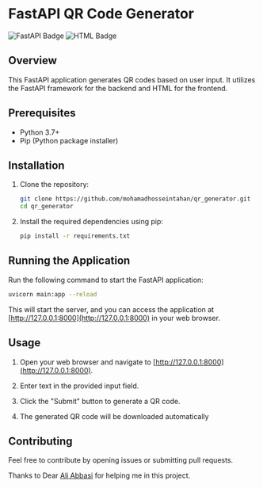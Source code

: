 # FastAPI QR Code Generator

![FastAPI Badge](https://img.shields.io/badge/FastAPI-0.68.0-blue.svg)
![HTML Badge](https://img.shields.io/badge/HTML-5-orange.svg)

## Overview

This FastAPI application generates QR codes based on user input. It utilizes the FastAPI framework for the backend and HTML for the frontend.

## Prerequisites

- Python 3.7+
- Pip (Python package installer)

## Installation

1. Clone the repository:
   ```bash
   git clone https://github.com/mohamadhosseintahan/qr_generator.git
   cd qr_generator
   ```

2. Install the required dependencies using pip:
   ```bash
   pip install -r requirements.txt
   ```

## Running the Application

Run the following command to start the FastAPI application:
   ```bash
   uvicorn main:app --reload
   ```

This will start the server, and you can access the application at [http://127.0.0.1:8000](http://127.0.0.1:8000) in your web browser.

## Usage

1. Open your web browser and navigate to [http://127.0.0.1:8000](http://127.0.0.1:8000).

2. Enter text in the provided input field.

3. Click the "Submit" button to generate a QR code.

4. The generated QR code will be downloaded automatically 

## Contributing

Feel free to contribute by opening issues or submitting pull requests.

Thanks to Dear [Ali Abbasi](https://github.com/alieabbasi) for helping me in this project.
